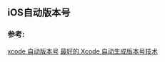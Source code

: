 ## iOS自动版本号


### 参考:
[xcode 自动版本号](https://www.jianshu.com/p/567f98b89f63)
[最好的 Xcode 自动生成版本号技术](https://www.cnblogs.com/skyming/p/3978424.html)